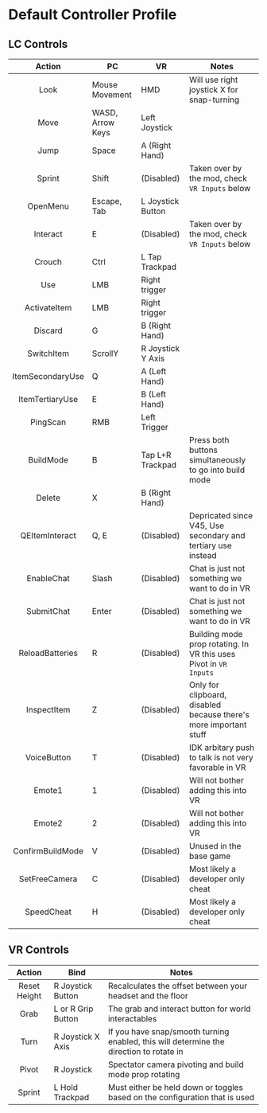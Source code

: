 # Default Controller Profile

## LC Controls

|      Action      | PC               | VR                  | Notes                                                                 |
| :--------------: | ---------------- | ------------------------| ----------------------------------------------------------------- |
|       Look       | Mouse Movement   | HMD                     | Will use right joystick X for snap-turning                        |
|       Move       | WASD, Arrow Keys | Left Joystick           |                                                                   |
|       Jump       | Space            | A (Right Hand)          |                                                                   |
|      Sprint      | Shift            | (Disabled)              | Taken over by the mod, check `VR Inputs` below                    |
|     OpenMenu     | Escape, Tab      | L Joystick Button       |                                                                   |
|     Interact     | E                | (Disabled)              | Taken over by the mod, check `VR Inputs` below                    |
|      Crouch      | Ctrl             | L Tap Trackpad          |                                                                   |
|       Use        | LMB              | Right trigger           |                                                                   |
|   ActivateItem   | LMB              | Right trigger           |                                                                   |
|     Discard      | G                | B (Right Hand)          |                                                                   |
|    SwitchItem    | ScrollY          | R Joystick Y Axis       |                                                                   |
| ItemSecondaryUse | Q                | A (Left Hand)           |                                                                   |
| ItemTertiaryUse  | E                | B (Left Hand)           |                                                                   |
|     PingScan     | RMB              | Left Trigger            |                                                                   |
|    BuildMode     | B                | Tap L+R Trackpad        | Press both buttons simultaneously to go into build mode           |
|      Delete      | X                | B (Right Hand)          |                                                                   |
|  QEItemInteract  | Q, E             | (Disabled)              | Depricated since V45, Use secondary and tertiary use instead      |
|    EnableChat    | Slash            | (Disabled)              | Chat is just not something we want to do in VR                    |
|    SubmitChat    | Enter            | (Disabled)              | Chat is just not something we want to do in VR                    |
| ReloadBatteries  | R                | (Disabled)              | Building mode prop rotating. In VR this uses Pivot in `VR Inputs` |
|   InspectItem    | Z                | (Disabled)              | Only for clipboard, disabled because there's more important stuff |
|   VoiceButton    | T                | (Disabled)              | IDK arbitary push to talk is not very favorable in VR             |
|      Emote1      | 1                | (Disabled)              | Will not bother adding this into VR                               |
|      Emote2      | 2                | (Disabled)              | Will not bother adding this into VR                               |
| ConfirmBuildMode | V                | (Disabled)              | Unused in the base game                                           |
|  SetFreeCamera   | C                | (Disabled)              | Most likely a developer only cheat                                |
|    SpeedCheat    | H                | (Disabled)              | Most likely a developer only cheat                                |

## VR Controls

|    Action    | Bind              | Notes                                                                                   |
| :----------: | ----------------- | --------------------------------------------------------------------------------------- |
| Reset Height | R Joystick Button | Recalculates the offset between your headset and the floor                              |
|     Grab     | L or R Grip Button| The grab and interact button for world interactables                                    |
|     Turn     | R Joystick X Axis | If you have snap/smooth turning enabled, this will determine the direction to rotate in |
|    Pivot     | R Joystick        | Spectator camera pivoting and build mode prop rotating                                  |
|    Sprint    | L Hold Trackpad   | Must either be held down or toggles based on the configuration that is used             |
